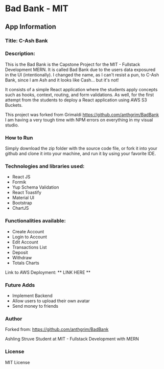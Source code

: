 # Bad Bank - MIT

## App Information

### Title: C-Ash Bank

### Description:

This is the Bad Bank is the Capstone Project for the MIT - Fullstack Development MERN. It is called Bad Bank due to the users data exposured in the UI (intentionally). I changed the name, as I can't resist a pun, to C-Ash Bank, since I am Ash and it looks like Cash... but it's not!

It consists of a simple React application where the students apply concepts such as hooks, context, routing, and form validations. As well, for the first attempt from the students to deploy a React application using AWS S3 Buckets.

This project was forked from Grimaldi https://github.com/anthgrim/BadBank I am having a very tough time with NPM errors on everything in my visual studio. 

### How to Run

Simply download the zip folder with the source code file, or fork it into your github and clone it into your machine, and run it by using your favorite IDE.

### Technologies and libraries used:

- React JS
- Formik
- Yup Schema Validation
- React Toastify
- Material UI
- Bootstrap
- ChartJS

### Functionalities available:

- Create Account
- Login to Account
- Edit Account
- Transactions List
- Deposit
- Withdraw
- Totals Charts

Link to AWS Deployment: ** LINK HERE **

### Future Adds

- Implement Backend
- Allow users to upload their own avatar
- Send money to friends

### Author
Forked from: https://github.com/anthgrim/BadBank

Ashling Struve
Student at MIT - Fullstack Development with MERN

### License

MIT License
